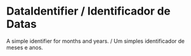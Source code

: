 # DataIdentifier / Identificador de Datas

A simple identifier for months and years. / Um simples identificador de meses e anos.

